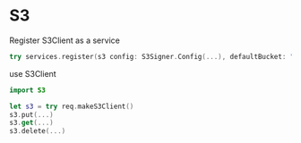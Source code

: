 # S3

Register S3Client as a service

```swift
try services.register(s3 config: S3Signer.Config(...), defaultBucket: "my-bucket")
```

use S3Client

```swift
import S3

let s3 = try req.makeS3Client()
s3.put(...)
s3.get(...)
s3.delete(...)
```